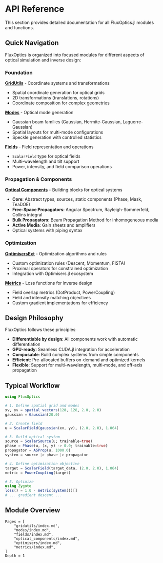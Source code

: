 # API Reference

This section provides detailed documentation for all FluxOptics.jl modules and functions.

## Quick Navigation

FluxOptics is organized into focused modules for different aspects of optical simulation and inverse design:

### Foundation

**[GridUtils](gridutils/index.md)** - Coordinate systems and transformations
- Spatial coordinate generation for optical grids
- 2D transformations (translations, rotations)
- Coordinate composition for complex geometries

**[Modes](modes/index.md)** - Optical mode generation
- Gaussian beam families (Gaussian, Hermite-Gaussian, Laguerre-Gaussian)
- Spatial layouts for multi-mode configurations
- Speckle generation with controlled statistics

**[Fields](fields/index.md)** - Field representation and operations
- `ScalarField` type for optical fields
- Multi-wavelength and tilt support
- Power, intensity, and field comparison operations

### Propagation & Components

**[Optical Components](optical_components/index.md)** - Building blocks for optical systems
- **Core**: Abstract types, sources, static components (Phase, Mask, TeaDOE)
- **Free-Space Propagators**: Angular Spectrum, Rayleigh-Sommerfeld, Collins integral
- **Bulk Propagators**: Beam Propagation Method for inhomogeneous media
- **Active Media**: Gain sheets and amplifiers
- Optical systems with piping syntax

### Optimization

**[OptimisersExt](optimisers/index.md)** - Optimization algorithms and rules
- Custom optimization rules (Descent, Momentum, FISTA)
- Proximal operators for constrained optimization
- Integration with Optimisers.jl ecosystem

**[Metrics](metrics/index.md)** - Loss functions for inverse design
- Field overlap metrics (DotProduct, PowerCoupling)
- Field and intensity matching objectives
- Custom gradient implementations for efficiency

## Design Philosophy

FluxOptics follows these principles:

- **Differentiable by design**: All components work with automatic differentiation
- **GPU-ready**: Seamless CUDA.jl integration for acceleration
- **Composable**: Build complex systems from simple components
- **Efficient**: Pre-allocated buffers on-demand and optimized kernels
- **Flexible**: Support for multi-wavelength, multi-mode, and off-axis propagation

## Typical Workflow

```julia
using FluxOptics

# 1. Define spatial grid and modes
xv, yv = spatial_vectors(128, 128, 2.0, 2.0)
gaussian = Gaussian(20.0)

# 2. Create field
u = ScalarField(gaussian(xv, yv), (2.0, 2.0), 1.064)

# 3. Build optical system
source = ScalarSource(u; trainable=true)
phase = Phase(u, (x, y) -> 0.0; trainable=true)
propagator = ASProp(u, 1000.0)
system = source |> phase |> propagator

# 4. Define optimization objective
target = ScalarField(target_data, (2.0, 2.0), 1.064)
metric = PowerCoupling(target)

# 5. Optimize
using Zygote
loss() = 1.0 - metric(system())[]
# ... gradient descent ...
```

## Module Overview

```@contents
Pages = [
    "gridutils/index.md",
    "modes/index.md",
    "fields/index.md",
    "optical_components/index.md",
    "optimisers/index.md",
    "metrics/index.md",
]
Depth = 1
```

